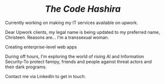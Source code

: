 <h1 align=center><i>The Code Hashira</i></h1>

<p>Currently working on making my IT services available on upwork.</p>

<p>Dear Upwork clients, my legal name is being updated to my preferred name, Christeen. Reasons are... I'm a transsexual woman.</p>

<p>Creating enterprise-level web apps</p>

<p>During off hours, I'm exploring the world of rising AI and Information Security-To protect famipy, friends and people against threat actors and their dark programs.</p>

<p>Contact me via LinkedIn to get in touch.</p>
